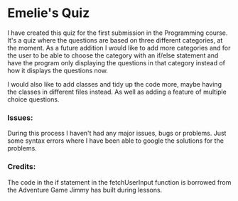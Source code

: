 # Emelie's Quiz

I have created this quiz for the first submission in the Programming course. It's a quiz where the questions are based on
three different categories, at the moment. As a future addition I would like to add more categories and for the user to 
be able to choose the category with an if/else statement and have the program only displaying the questions in that 
category instead of how it displays the questions now.

I would also like to add classes and tidy up the code more, maybe having the classes in different files instead. As well
as adding a feature of multiple choice questions.

### Issues:
During this process I haven't had any major issues, bugs or problems. Just some syntax errors where I have been able
to google the solutions for the problems. 

### Credits:
The code in the if statement in the fetchUserInput function is borrowed from the Adventure Game Jimmy has built during lessons.